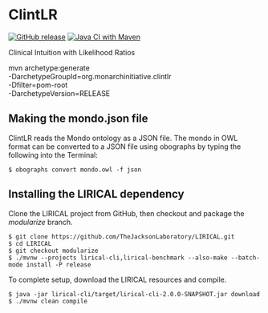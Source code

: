 # ClintLR

[![GitHub release](https://img.shields.io/github/release/TheJacksonLaboratory/ClintLR.svg)](https://github.com/TheJacksonLaboratory/ClintLR/releases)
[![Java CI with Maven](https://github.com/TheJacksonLaboratory/ClintLR/workflows/Java%20CI%20with%20Maven/badge.svg)](https://github.com/TheJacksonLaboratory/ClintLR/actions/workflows/ci.yml)

Clinical Intuition with Likelihood Ratios



mvn archetype:generate \
-DarchetypeGroupId=org.monarchinitiative.clintlr \
-Dfilter=pom-root \
-DarchetypeVersion=RELEASE

## Making the mondo.json file

ClintLR reads the Mondo ontology as a JSON file. The mondo in OWL format can be converted to a JSON file using obographs by typing the following into the Terminal:

```$ obographs convert mondo.owl -f json```

## Installing the LIRICAL dependency

Clone the LIRICAL project from GitHub, then checkout and package the *modularize* branch.

```
$ git clone https://github.com/TheJacksonLaboratory/LIRICAL.git
$ cd LIRICAL
$ git checkout modularize
$ ./mvnw --projects lirical-cli,lirical-benchmark --also-make --batch-mode install -P release
```

To complete setup, download the LIRICAL resources and compile.

```
$ java -jar lirical-cli/target/lirical-cli-2.0.0-SNAPSHOT.jar download
$ ./mvnw clean compile
```
